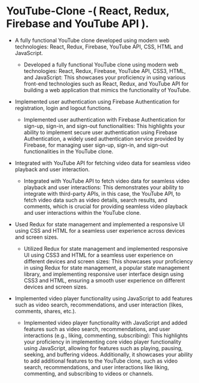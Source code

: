 # YouTube-Clone -( React, Redux, Firebase and YouTube API ).

- A fully functional YouTube clone developed using modern web technologies: React, Redux, Firebase, YouTube API, CSS, HTML and JavaScript.
   - Developed a fully functional YouTube clone using modern web technologies: React, Redux, Firebase, YouTube API, CSS3, HTML, and JavaScript: This showcases your proficiency in using various front-end technologies such as React, Redux, and YouTube API for building a web application that mimics the functionality of YouTube.

- Implemented user authentication using Firebase Authentication for registration, login and logout functions.
   - Implemented user authentication with Firebase Authentication for sign-up, sign-in, and sign-out functionalities: This highlights your ability to implement secure user authentication using Firebase Authentication, a widely used authentication service provided by Firebase, for managing user sign-up, sign-in, and sign-out functionalities in the YouTube clone. 

- Integrated with YouTube API for fetching video data for seamless video playback and user interaction.
   - Integrated with YouTube API to fetch video data for seamless video playback and user interactions: This demonstrates your ability to integrate with third-party APIs, in this case, the YouTube API, to fetch video data such as video details, search results, and comments, which is crucial for providing seamless video playback and user interactions within the YouTube clone. 

- Used Redux for state management and implemented a responsive UI using CSS and HTML for a seamless user experience across devices and screen sizes.
   - Utilized Redux for state management and implemented responsive UI using CSS3 and HTML for a seamless user experience on different devices and screen sizes: This showcases your proficiency in using Redux for state management, a popular state management library, and implementing responsive user interface design using CSS3 and HTML, ensuring a smooth user experience on different devices and screen sizes.

- Implemented video player functionality using JavaScript to add features such as video search, recommendations, and user interaction (likes, comments, shares, etc.).
   - Implemented video player functionality with JavaScript and added features such as video search, recommendations, and user interactions (e.g., liking, commenting, subscribing): This highlights your proficiency in implementing core video player functionality using JavaScript, allowing for features such as playing, pausing, seeking, and buffering videos. Additionally, it showcases your ability to add additional features to the YouTube clone, such as video search, recommendations, and user interactions like liking, commenting, and subscribing to videos or channels.
   
